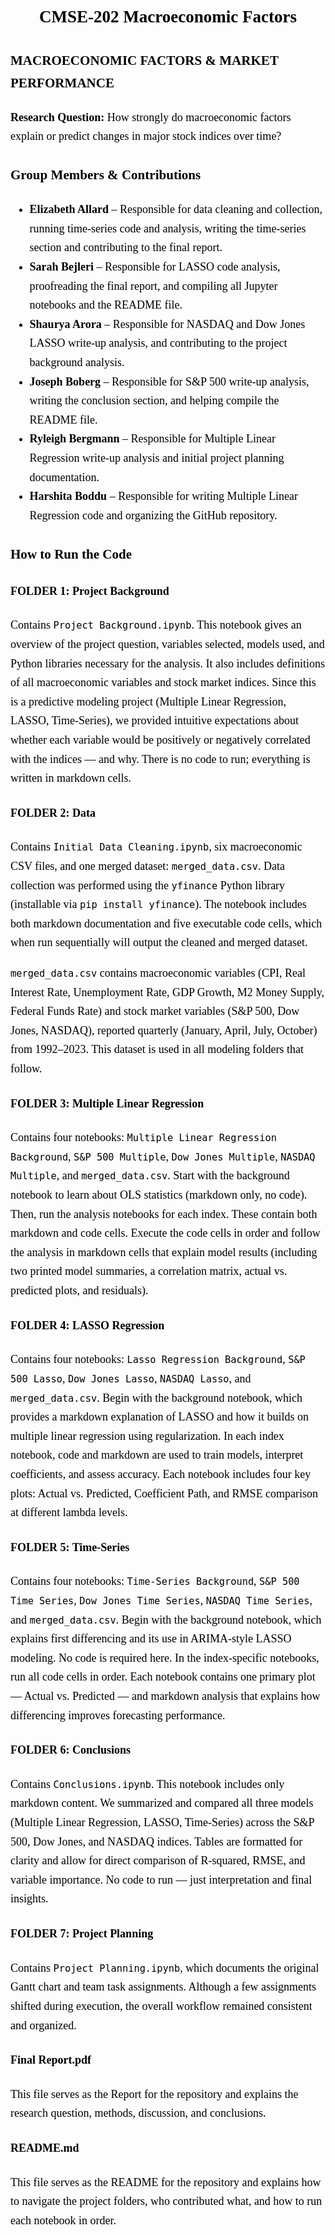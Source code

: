 <div style="font-family: 'Times New Roman'; font-size: 18px; color: black; line-height: 1.7;">

  <h2 style="text-align: center;">CMSE-202 Macroeconomic Factors</h2>

  <h3>MACROECONOMIC FACTORS & MARKET PERFORMANCE</h3>
  <p><strong>Research Question:</strong> How strongly do macroeconomic factors explain or predict changes in major stock indices over time?</p>

  <h3>Group Members & Contributions</h3>
  <ul>
    <li><strong>Elizabeth Allard</strong> – Responsible for data cleaning and collection, running time-series code and analysis, writing the time-series section and contributing to the final report.</li>
    <li><strong>Sarah Bejleri</strong> – Responsible for LASSO code analysis, proofreading the final report, and compiling all Jupyter notebooks and the README file.</li>
    <li><strong>Shaurya Arora</strong> – Responsible for NASDAQ and Dow Jones LASSO write-up analysis, and contributing to the project background analysis.</li>
    <li><strong>Joseph Boberg</strong> – Responsible for S&P 500 write-up analysis, writing the conclusion section, and helping compile the README file.</li>
    <li><strong>Ryleigh Bergmann</strong> – Responsible for Multiple Linear Regression write-up analysis and initial project planning documentation.</li>
    <li><strong>Harshita Boddu</strong> – Responsible for writing Multiple Linear Regression code and organizing the GitHub repository.</li>
  </ul>

  <h3>How to Run the Code</h3>

  <h4>FOLDER 1: Project Background</h4>
  <p>
    Contains <code>Project Background.ipynb</code>. This notebook gives an overview of the project question, variables selected, models used, and Python libraries necessary for the analysis. It also includes definitions of all macroeconomic variables and stock market indices. Since this is a predictive modeling project (Multiple Linear Regression, LASSO, Time-Series), we provided intuitive expectations about whether each variable would be positively or negatively correlated with the indices — and why. There is no code to run; everything is written in markdown cells.
  </p>

  <h4>FOLDER 2: Data</h4>
  <p>
    Contains <code>Initial Data Cleaning.ipynb</code>, six macroeconomic CSV files, and one merged dataset: <code>merged_data.csv</code>. Data collection was performed using the <code>yfinance</code> Python library (installable via <code>pip install yfinance</code>). The notebook includes both markdown documentation and five executable code cells, which when run sequentially will output the cleaned and merged dataset.
  </p>
  <p>
    <code>merged_data.csv</code> contains macroeconomic variables (CPI, Real Interest Rate, Unemployment Rate, GDP Growth, M2 Money Supply, Federal Funds Rate) and stock market variables (S&P 500, Dow Jones, NASDAQ), reported quarterly (January, April, July, October) from 1992–2023. This dataset is used in all modeling folders that follow.
  </p>

  <h4>FOLDER 3: Multiple Linear Regression</h4>
  <p>
    Contains four notebooks: <code>Multiple Linear Regression Background</code>, <code>S&P 500 Multiple</code>, <code>Dow Jones Multiple</code>, <code>NASDAQ Multiple</code>, and <code>merged_data.csv</code>. Start with the background notebook to learn about OLS statistics (markdown only, no code). Then, run the analysis notebooks for each index. These contain both markdown and code cells. Execute the code cells in order and follow the analysis in markdown cells that explain model results (including two printed model summaries, a correlation matrix, actual vs. predicted plots, and residuals).
  </p>

  <h4>FOLDER 4: LASSO Regression</h4>
  <p>
    Contains four notebooks: <code>Lasso Regression Background</code>, <code>S&P 500 Lasso</code>, <code>Dow Jones Lasso</code>, <code>NASDAQ Lasso</code>, and <code>merged_data.csv</code>. Begin with the background notebook, which provides a markdown explanation of LASSO and how it builds on multiple linear regression using regularization. In each index notebook, code and markdown are used to train models, interpret coefficients, and assess accuracy. Each notebook includes four key plots: Actual vs. Predicted, Coefficient Path, and RMSE comparison at different lambda levels.
  </p>

  <h4>FOLDER 5: Time-Series</h4>
  <p>
    Contains four notebooks: <code>Time-Series Background</code>, <code>S&P 500 Time Series</code>, <code>Dow Jones Time Series</code>, <code>NASDAQ Time Series</code>, and <code>merged_data.csv</code>. Begin with the background notebook, which explains first differencing and its use in ARIMA-style LASSO modeling. No code is required here. In the index-specific notebooks, run all code cells in order. Each notebook contains one primary plot — Actual vs. Predicted — and markdown analysis that explains how differencing improves forecasting performance.
  </p>

  <h4>FOLDER 6: Conclusions</h4>
  <p>
    Contains <code>Conclusions.ipynb</code>. This notebook includes only markdown content. We summarized and compared all three models (Multiple Linear Regression, LASSO, Time-Series) across the S&P 500, Dow Jones, and NASDAQ indices. Tables are formatted for clarity and allow for direct comparison of R-squared, RMSE, and variable importance. No code to run — just interpretation and final insights.
  </p>

  <h4>FOLDER 7: Project Planning</h4>
  <p>
    Contains <code>Project Planning.ipynb</code>, which documents the original Gantt chart and team task assignments. Although a few assignments shifted during execution, the overall workflow remained consistent and organized.
  </p>

  <h4>Final Report.pdf</h4>
  <p>
    This file serves as the Report for the repository and explains the research question, methods, discussion, and conclusions. 
  </p>

  <h4>README.md</h4>
  <p>
    This file serves as the README for the repository and explains how to navigate the project folders, who contributed what, and how to run each notebook in order.
  </p>

</div>
